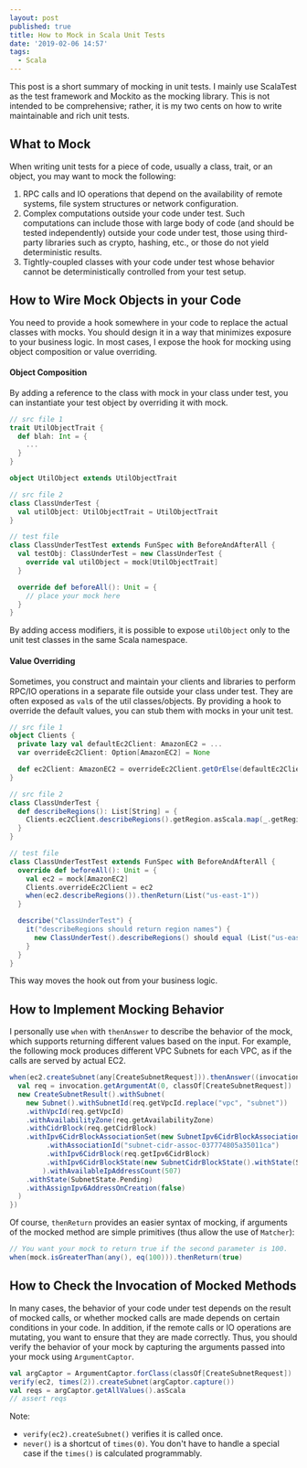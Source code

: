 ```yaml
---
layout: post
published: true
title: How to Mock in Scala Unit Tests
date: '2019-02-06 14:57'
tags:
  - Scala
---
```


This post is a short summary of mocking in unit tests. I mainly use ScalaTest as the test framework and Mockito as the mocking library. This is not intended to be comprehensive; rather, it is my two cents on how to write maintainable and rich unit tests.

## What to Mock
When writing unit tests for a piece of code, usually a class, trait, or an object, you may want to mock the following:
1. RPC calls and IO operations that depend on the availability of remote systems, file system structures or network configuration.
1. Complex computations outside your code under test. Such computations can include those with large body of code (and should be tested independently) outside your code under test, those using third-party libraries such as crypto, hashing, etc., or those do not yield deterministic results.
1. Tightly-coupled classes with your code under test whose behavior cannot be deterministically controlled from your test setup.

## How to Wire Mock Objects in your Code
You need to provide a hook somewhere in your code to replace the actual classes with mocks. You should design it in a way that minimizes exposure to your business logic. In most cases, I expose the hook for mocking using object composition or value overriding.

#### Object Composition
By adding a reference to the class with mock in your class under test, you can instantiate your test object by overriding it with mock.


```scala
// src file 1
trait UtilObjectTrait {
  def blah: Int = {
    ...
  }
}

object UtilObject extends UtilObjectTrait

// src file 2
class ClassUnderTest {
  val utilObject: UtilObjectTrait = UtilObjectTrait
}

// test file
class ClassUnderTestTest extends FunSpec with BeforeAndAfterAll {
  val testObj: ClassUnderTest = new ClassUnderTest {
    override val utilObject = mock[UtilObjectTrait]
  }

  override def beforeAll(): Unit = {
    // place your mock here
  }
}
```

By adding access modifiers, it is possible to expose `utilObject` only to the unit test classes in the same Scala namespace.

#### Value Overriding
Sometimes, you construct and maintain your clients and libraries to perform RPC/IO operations in a separate file outside your class under test. They are often exposed as `val`s of the util classes/objects. By providing a hook to override the default values, you can stub them with mocks in your unit test.

```scala
// src file 1
object Clients {
  private lazy val defaultEc2Client: AmazonEC2 = ...
  var overrideEc2Client: Option[AmazonEC2] = None

  def ec2Client: AmazonEC2 = overrideEc2Client.getOrElse(defaultEc2Client)
}

// src file 2
class ClassUnderTest {
  def describeRegions(): List[String] = {
    Clients.ec2Client.describeRegions().getRegion.asScala.map(_.getRegionName).toList
  }
}

// test file
class ClassUnderTestTest extends FunSpec with BeforeAndAfterAll {
  override def beforeAll(): Unit = {
    val ec2 = mock[AmazonEC2]
    Clients.overrideEc2Client = ec2
    when(ec2.describeRegions()).thenReturn(List("us-east-1"))
  }

  describe("ClassUnderTest") {
    it("describeRegions should return region names") {
      new ClassUnderTest().describeRegions() should equal (List("us-east-1"))
    }
  }
}
```

This way moves the hook out from your business logic.

## How to Implement Mocking Behavior
I personally use `when` with `thenAnswer` to describe the behavior of the mock, which supports returning different values based on the input. For example, the following mock produces different VPC Subnets for each VPC, as if the calls are served by actual EC2.

```scala
when(ec2.createSubnet(any[CreateSubnetRequest])).thenAnswer((invocation: InvocationOnMock) => {
  val req = invocation.getArgumentAt(0, classOf[CreateSubnetRequest])
  new CreateSubnetResult().withSubnet(
    new Subnet().withSubnetId(req.getVpcId.replace("vpc", "subnet"))
    .withVpcId(req.getVpcId)
    .withAvailabilityZone(req.getAvailabilityZone)
    .withCidrBlock(req.getCidrBlock)
    .withIpv6CidrBlockAssociationSet(new SubnetIpv6CidrBlockAssociation()
         .withAssociationId("subnet-cidr-assoc-037774805a35011ca")
         .withIpv6CidrBlock(req.getIpv6CidrBlock)
         .withIpv6CidrBlockState(new SubnetCidrBlockState().withState(SubnetCidrBlockStateCode.Associating))
        ).withAvailableIpAddressCount(507)
    .withState(SubnetState.Pending)
    .withAssignIpv6AddressOnCreation(false)
  )
})
```

Of course, `thenReturn` provides an easier syntax of mocking, if arguments of the mocked method are simple primitives (thus allow the use of `Matcher`):

```scala
// You want your mock to return true if the second parameter is 100.
when(mock.isGreaterThan(any(), eq(100))).thenReturn(true)
```

## How to Check the Invocation of Mocked Methods
In many cases, the behavior of your code under test depends on the result of mocked calls, or whether mocked calls are made depends on certain conditions in your code. In addition, if the remote calls or IO operations are mutating, you want to ensure that they are made correctly. Thus, you should verify the behavior of your mock by capturing the arguments passed into your mock using `ArgumentCaptor`.

```scala
val argCaptor = ArgumentCaptor.forClass(classOf[CreateSubnetRequest])
verify(ec2, times(2)).createSubnet(argCaptor.capture())
val reqs = argCaptor.getAllValues().asScala
// assert reqs
```

Note:
* `verify(ec2).createSubnet()` verifies it is called once.
* `never()` is a shortcut of `times(0)`. You don't have to handle a special case if the `times()` is calculated programmably.
